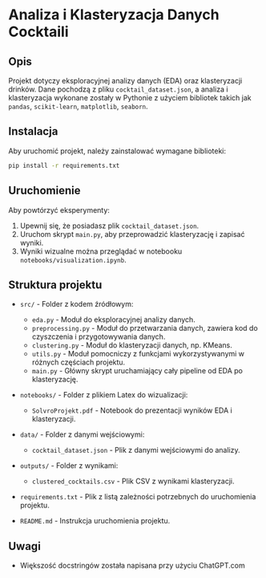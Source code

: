# Analiza i Klasteryzacja Danych Cocktaili

## Opis
Projekt dotyczy eksploracyjnej analizy danych (EDA) oraz klasteryzacji drinków. 
Dane pochodzą z pliku `cocktail_dataset.json`, a analiza i klasteryzacja wykonane zostały w Pythonie z użyciem bibliotek takich jak `pandas`, `scikit-learn`, `matplotlib`, `seaborn`.

## Instalacja
Aby uruchomić projekt, należy zainstalować wymagane biblioteki:

```sh
pip install -r requirements.txt
```

## Uruchomienie
Aby powtórzyć eksperymenty:
1. Upewnij się, że posiadasz plik `cocktail_dataset.json`.
2. Uruchom skrypt `main.py`, aby przeprowadzić klasteryzację i zapisać wyniki.
3. Wyniki wizualne można przeglądać w notebooku `notebooks/visualization.ipynb`.

## Struktura projektu
- `src/` - Folder z kodem źródłowym:
  - `eda.py` - Moduł do eksploracyjnej analizy danych.
  - `preprocessing.py` - Moduł do przetwarzania danych, zawiera kod do czyszczenia i przygotowywania danych.
  - `clustering.py` - Moduł do klasteryzacji danych, np. KMeans.
  - `utils.py` - Moduł pomocniczy z funkcjami wykorzystywanymi w różnych częściach projektu.
  - `main.py` - Główny skrypt uruchamiający cały pipeline od EDA po klasteryzację.

- `notebooks/` - Folder z plikiem Latex do wizualizacji:
  - `SolvroProjekt.pdf` - Notebook do prezentacji wyników EDA i klasteryzacji.

- `data/` - Folder z danymi wejściowymi:
  - `cocktail_dataset.json` - Plik z danymi wejściowymi do analizy.

- `outputs/` - Folder z wynikami:
  - `clustered_cocktails.csv` - Plik CSV z wynikami klasteryzacji.

- `requirements.txt` - Plik z listą zależności potrzebnych do uruchomienia projektu.

- `README.md` - Instrukcja uruchomienia projektu.

## Uwagi
- Większość docstringów została napisana przy użyciu ChatGPT.com
